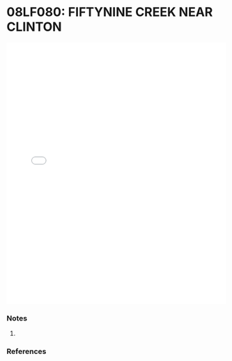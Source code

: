 # 08LF080: FIFTYNINE CREEK NEAR CLINTON

<iframe src="/distribution_estimation/_static/stations/08LF080_fdc.html" width="100%" height="600" frameborder="0"></iframe>

### Notes
1. 

### References

